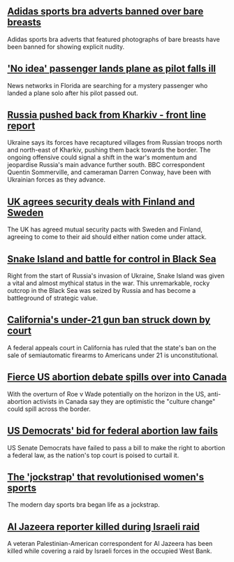 ## [Adidas sports bra adverts banned over bare breasts](https://www.bbc.com/news/business-61413184)
Adidas sports bra adverts that featured photographs of bare breasts have been banned for showing explicit nudity.
## ['No idea' passenger lands plane as pilot falls ill](https://www.bbc.com/news/world-us-canada-61416384)
News networks in Florida are searching for a mystery passenger who landed a plane solo after his pilot passed out.
## [Russia pushed back from Kharkiv - front line report](https://www.bbc.com/news/world-europe-61378196)
Ukraine says its forces have recaptured villages from Russian troops north and north-east of Kharkiv, pushing them back towards the border. The ongoing offensive could signal a shift in the war's momentum and jeopardise Russia's main advance further south. BBC correspondent Quentin Sommerville, and cameraman Darren Conway, have been with Ukrainian forces as they advance. 
## [UK agrees security deals with Finland and Sweden](https://www.bbc.com/news/uk-61408700)
The UK has agreed mutual security pacts with Sweden and Finland, agreeing to come to their aid should either nation come under attack.
## [Snake Island and battle for control in Black Sea](https://www.bbc.com/news/world-europe-61406808)
Right from the start of Russia's invasion of Ukraine, Snake Island was given a vital and almost mythical status in the war. This unremarkable, rocky outcrop in the Black Sea was seized by Russia and has become a battleground of strategic value.
## [California's under-21 gun ban struck down by court](https://www.bbc.com/news/world-us-canada-61417496)
A federal appeals court in California has ruled that the state's ban on the sale of semiautomatic firearms to Americans under 21 is unconstitutional. 
## [Fierce US abortion debate spills over into Canada](https://www.bbc.com/news/world-us-canada-61416354)
With the overturn of Roe v Wade potentially on the horizon in the US, anti-abortion activists in Canada say they are optimistic the "culture change" could spill across the border. 
## [US Democrats' bid for federal abortion law fails](https://www.bbc.com/news/world-us-canada-61412373)
US Senate Democrats have failed to pass a bill to make the right to abortion a federal law, as the nation's top court is poised to curtail it.
## [The 'jockstrap' that revolutionised women's sports](https://www.bbc.com/news/world-us-canada-61387881)
The modern day sports bra began life as a jockstrap.
## [Al Jazeera reporter killed during Israeli raid](https://www.bbc.com/news/world-middle-east-61403320)
A veteran Palestinian-American correspondent for Al Jazeera has been killed while covering a raid by Israeli forces in the occupied West Bank.  

